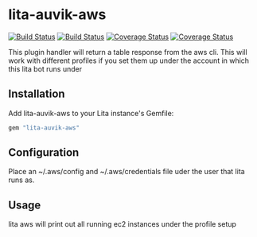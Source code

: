 # lita-auvik-aws

[![Build Status](https://travis-ci.org/digitaljedi2/lita-auvik-aws.png?branch=master)](https://travis-ci.org/digitaljedi2/lita-auvik-aws)
[![Build Status](https://travis-ci.org/auvik/lita-auvik-aws.svg?branch=master)](https://travis-ci.org/auvik/lita-auvik-aws)
[![Coverage Status](https://coveralls.io/repos/digitaljedi2/lita-auvik-aws/badge.png)](https://coveralls.io/r/digitaljedi2/lita-auvik-aws)
[![Coverage Status](https://coveralls.io/repos/auvik/lita-auvik-aws/badge.svg?branch=master&service=github)](https://coveralls.io/github/auvik/lita-auvik-aws?branch=master)

This plugin handler will return a table response from the aws cli.  This will work with different profiles if you set them up under the
account in which this lita bot runs under

## Installation

Add lita-auvik-aws to your Lita instance's Gemfile:

``` ruby
gem "lita-auvik-aws"
```

## Configuration

Place an ~/.aws/config and ~/.aws/credentials file uder the user that lita runs as.

## Usage

lita aws <profile> will print out all running ec2 instances under the profile setup 

